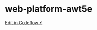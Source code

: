 # web-platform-awt5e

[Edit in Codeflow ⚡️](https://stackblitz.com/~/github.com/MUKILAN019/web-platform-awt5e)